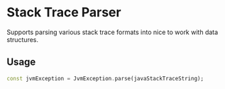 # Stack Trace Parser

Supports parsing various stack trace formats into nice to work with data structures.

## Usage

```dart
const jvmException = JvmException.parse(javaStackTraceString);
```
